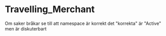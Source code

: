 # Travelling_Merchant

Om saker bråkar se till att namespace är korrekt
det "korrekta" är "Active" men är diskuterbart